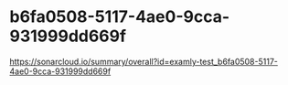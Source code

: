 # b6fa0508-5117-4ae0-9cca-931999dd669f
https://sonarcloud.io/summary/overall?id=examly-test_b6fa0508-5117-4ae0-9cca-931999dd669f
